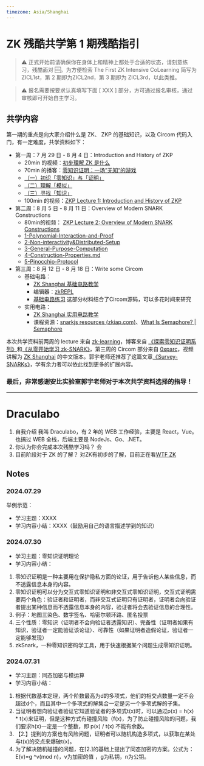 ```yaml
---
timezone: Asia/Shanghai
---
```


# ZK 残酷共学第 1 期残酷指引

> ⚠️ 正式开始前请确保你在身体上和精神上都处于合适的状态，请刻意练习，残酷面对 🆒。为方便检索 The First ZK Intensive CoLearning 简写为 ZICL1st，第 2 期即为ZICL2nd，第 3 期即为 ZICL3rd，以此类推。

> ⚠️ 报名需要按要求认真填写下面 [ XXX ] 部分，方可通过报名审核，通过审核即可开始自主学习。

## 共学内容

第一期的重点是向大家介绍什么是 ZK、 ZKP 的基础知识，以及 Circom 代码入门，有一定难度，共学资料如下：

- 第一周：7 月 29 日 - 8 月 4 日：Introduction and History of ZKP
    - 20min 的视频：[初步理解 ZK 是什么](https://www.youtube.com/watch?v=fOGdb1CTu5c)
    - 70min 的播客：[零知识证明：一场”无知“的游戏](https://www.xiaoyuzhoufm.com/episode/6672a76bb6a8412729e0b103)
    - [（一）初识「零知识」与「证明」](https://learn.z2o-k7e.world/zkp-intro/1/zkp-back.html)
    - [（二）理解「模拟」](https://learn.z2o-k7e.world/zkp-intro/2/zkp-simu.html)
    - [（三）寻找「知识」](https://learn.z2o-k7e.world/zkp-intro/3/zkp-pok.html)
    - 100min 的视频：[ZKP Lecture 1: Introduction and History of ZKP](https://www.youtube.com/watch?v=uchjTIlPzFo)
- 第二周：8 月 5 日 - 8 月 11 日：Overview of Modern SNARK Constructions
    - 80min的视频： [ZKP Lecture 2: Overview of Modern SNARK Constructions](https://www.youtube.com/watch?v=bGEXYpt3sj0)
    - [1-Polynomial-Interaction-and-Proof](https://learn.z2o-k7e.world/zk-snarks/1-Polynomial-Interaction-and-Proof.html)
    - [2-Non-interactivity&Distributed-Setup](https://learn.z2o-k7e.world/zk-snarks/2-Non-interactivity&Distributed-Setup.html)
    - [3-General-Purpose-Computation](https://learn.z2o-k7e.world/zk-snarks/3-General-Purpose-Computation.html)
    - [4-Construction-Properties.md](https://learn.z2o-k7e.world/zk-snarks/4-Construction-Properties.html)
    - [5-Pinocchio-Protocol](https://learn.z2o-k7e.world/zk-snarks/5-Pinocchio-Protocol.html)
- 第三周：8 月 12 日 - 8 月 18 日：Write some Circom
    - 基础电路：
        - [ZK Shanghai 基础电路教学](https://www.youtube.com/watch?v=CTJ1JkYLiyw&ab_channel=SutuLabs)
        - 编辑器：[zkREPL](https://zkrepl.dev/)
        - [基础电路练习](https://github.com/wenjin1997/zkshanghai-workshop/blob/main/lecture2-homework.md) 这部分材料结合了Circom源码，可以多花时间来研究
    - 实用电路：
        - [ZK Shanghai 实用电路教学](https://www.youtube.com/watch?v=smJz5RdY0Nc)
        - 课程资源：[snarkjs resources (zkiap.com)](https://zkiap.com/snarkjs)、[What Is Semaphore? | Semaphore](https://docs.semaphore.pse.dev/)

本次共学资料前两周的 lecture 来自 [zk-learning](https://zk-learning.org/)，博客来自 [《探索零知识证明系列》](https://learn.z2o-k7e.world/zkp-intro/toc.html)和[《从零开始学习 zk-SNARK》](https://learn.z2o-k7e.world/zk-snarks/toc.html)，第三周的 Circom 部分来自 [0xparc](https://zkiap.com/)，视频讲解为 [ZK Shanghai](https://zkshanghai.xyz/) 的中文版本。郭宇老师还推荐了这篇文章[《Survey-SNARKs》](https://www.di.ens.fr/~nitulesc/files/Survey-SNARKs.pdf)，学有余力者可以依此找到更多的扩展内容。

### **最后，非常感谢安比实验室郭宇老师对于本次共学资料选择的指导！**

---

# Draculabo
1. 自我介绍
我叫 Draculabo，有 2 年的 WEB 工作经验，主要是 React，Vue。也搞过 WEB 全栈，后端主要是 NodeJs、Go、.NET。
2. 你认为你会完成本次残酷学习吗？
会
3. 目前阶段对于 ZK 的了解？
对ZK有初步的了解，目前正在看[WTF ZK](https://www.wtf.academy/docs/zk-101/)

## Notes

<!-- Content_START -->

### 2024.07.29

举例示范：

- 学习主题：XXXX
- 学习内容小结：XXXX（鼓励用自己的语言描述学到的知识）

### 2024.07.30
- 学习主题：零知识证明理论
- 学习内容小结：
1. 零知识证明是一种主要用在保护隐私方面的论证，用于告诉他人某些信息，而不透露信息本身的内容。
2. 零知识证明可以分为交互式零知识证明和非交互式零知识证明，交互式证明需要两个角色：验证者和证明者，而非交互式证明只有证明者，证明者会向验证者提出某种信息而不透露信息本身的内容，验证者将会去验证信息的合理性。
3. 例子：地图三染色、数字签名、哈密尔顿环路、匿名投票
4. 三个性质：零知识（证明者不会向验证者透露知识）、完备性（证明者如果有知识，验证者一定能验证该论证）、可靠性（如果证明者造假论证，验证者一定能够发现）
5. zkSnark，一种零知识密码学工具，用于快速根据某个问题生成零知识证明。

### 2024.07.31
- 学习主题：同态加密与模运算
- 学习内容小结：
1. 根据代数基本定理，两个阶数最高为d的多项式，他们的相交点数量一定不会超过d个，而且其中一个多项式的解集合一定是另一个多项式解的子集。
2. 当证明者想向验证者验证它知道验证者的多项式t(x)时，可以通过p(x) = h(x) * t(x)来证明，但是这种方式有碰撞风险（f(x)，为了防止碰撞风险的问题，我们要求h(x)一定是一个整数，即 p(x) / t(x) 不能有余数。
3. 【2.】提到的方案也有风险问题，证明者可以随机构造多项式，以获取在某处与t(x)的交点来爆破t(x)。
4. 为了解决随机碰撞的问题，在[2.]的基础上提出了同态加密的方案。公式为：E(v)=g ^v(mod n)，v为加密的值 ，g为私钥，n为公钥。
<!-- Content_END -->
